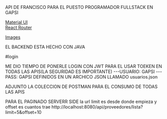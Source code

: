 
 API DE FRANCISCO PARA EL PUESTO PROGRAMADOR FULLSTACK EN GAPSI


[Material UI](https://create-react-app.dev/)<br>
[React Router](https://reactrouter.com/)<br>

[Images](https://free3dicon.com/)<br>

EL BACKEND ESTA HECHO CON JAVA

#login

ME DIO TIEMPO DE PONERLE LOGIN CON JWT PARA EL USAR TOEKEN EN TODAS LAS APIS(LA SEGURIDAD ES IMPORTANTE)
---USUARIO: GAPSI
---PASS: GAPSI
DEFINIDOS EN UN ARCHICO JSON  LLAMADO usuarios.json

ADJUNTO LA COLECCION DE POSTMAN PARA EL CONSUMO DE TODAS LAS APIS

PARA EL PAGINADO SERVERR SIDE
la url
limit es desde donde empieza y offset es cuantos trae
http://localhost:8080/api/proveedores/lista?limit=5&offset=10
 